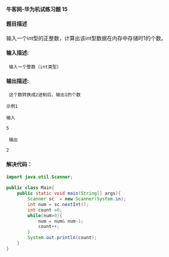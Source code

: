 #### 牛客网-华为机试练习题 15

#### 题目描述

输入一个int型的正整数，计算出该int型数据在内存中存储时1的个数。

#### 输入描述:

```
 输入一个整数（int类型）
```

#### 输出描述:

```
 这个数转换成2进制后，输出1的个数

示例1

输入

5

 输出

2
```

#### 解决代码：

```java
import java.util.Scanner;

public class Main{
    public static void main(String[] args){
        Scanner sc  = new Scanner(System.in);
        int num = sc.nextInt();
        int count =0;
        while(num>0){
            num = num& num-1;
            count++;
        }
        System.out.println(count);
    }
}
```




